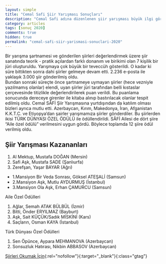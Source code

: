 ```yaml
---
layout: simple
title: "Cemal Safi Şiir Yarışması Sonuçları"
description: "Cemal Safi adına düzenlenen şiir yarışması büyük ilgi gördü, işte sonuçları"
category: articles
tags: [sonuç 2020]
comments: true
hidden: true
permalink: "cemal-safi-siir-yarismasi-sonuclari-2020"
---
```


Bir yarışma şartnamesi ve gönderilen şiirleri değerlendirmek üzere şiir sanatında teorik - pratik açılardan farklı donanım ve birikimi olan 7 kişilik bir jüri oluşturuldu. Yarışmaya çok büyük bir teveccüh gösterildi. O kadar ki süre bittikten sonra dahi şiirler gelmeye devam etti. 2.236 e-posta ile yaklaşık 3.000 şiir gönderilmiş oldu.  
Bundan sonraki süreçte önce şartnameye uymayan şiirler (hece vezniyle yazılmamış olanlar) elendi, uyan şiirler jüri tarafından belli kıstaslar çerçevesinde titizlikle değerlendirilerek puan verildi. Bu puanlama sonucunda dereceye girenler ile kitaba alınıp bastırılacak olanlar tespit edilmiş oldu.
Cemal SÂFİ Şiir Yarışmasına yurtdışından da katılım olması bizleri ayrıca mutlu etti. Azerbaycan, Kırım, Makedonya, İran, Afganistan K.K.T.C. ve Etiyopya’dan şairler yarışmamıza şiirler gönderdiler. Bu şiirlerden ikisi TÜRK DÜNYASI ÖZEL ÖDÜLÜ ile ödüllendirildi.
SÂFİ Ailesi de dört şiire “Aile özel ödülü” verilmesini uygun gördü. Böylece toplamda 12 şiire ödül verilmiş oldu.  

## Şiir Yarışması Kazananları
1. Al Mektup, Mustafa DOĞAN (Mersin)
2. Safi Aşk, Mustafa SADE (Şanlıurfa)
3. Zerefşan, Yaşar BAYAR (Ağrı)
- 1.Mansiyon Bir Veda Sonrası, Göksel ATEŞALİ (Samsun)
- 2.Mansiyon Aşk, Mutlu AYDURMUŞ (İstanbul)
- 3.Mansiyon Ola Aşk, Erhan ÇAMURCU (Samsun)

Aile Özel Ödülleri  
1. Ağlar, Semah ATAK BÜLBÜL (İzmir)
2. Bitti, Önder ERYILMAZ (Bayburt)
3. Aşk, Sait KÜÇÜK/Sadık MİSKİNİ (Kars)
4. Saçların, Osman KAYA (İstanbul)

Türk Dünyası Özel Ödülleri  
1. Sen Öpünce, Aypara MEHMANOVA (Azerbaycan)
2. Sonsuzluk Hatırası, Nikbin ABBASOV (Azerbaycan)

[Şiirleri Okumak İçin](https://www.ilkadim.bel.tr/uploads/files/%C5%9Eiirler.pdf?ref=edebiyatyarismalaricom){:rel="nofollow"}{:target="_blank"}{:class="gtag"}